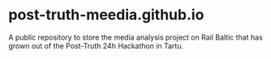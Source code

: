 # post-truth-meedia.github.io
A public repository to store the media analysis project on Rail Baltic that has grown out of the Post-Truth 24h Hackathon in Tartu.
